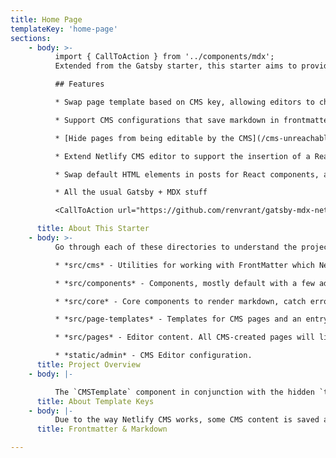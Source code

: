 ```yaml
---
title: Home Page
templateKey: 'home-page'
sections:
    - body: >-
          import { CallToAction } from '../components/mdx';
          Extended from the Gatsby starter, this starter aims to provide an example for using Gatsby-MDX with Netlify.

          ## Features

          * Swap page template based on CMS key, allowing editors to choose different page templates

          * Support CMS configurations that save markdown in frontmatter fields with an mdx-enabled markdown renderer component (with example)

          * [Hide pages from being editable by the CMS](/cms-unreachable)

          * Extend Netlify CMS editor to support the insertion of a React component, allowing your editors to include things like buttons or testimonials

          * Swap default HTML elements in posts for React components, allowing for greater control

          * All the usual Gatsby + MDX stuff

          <CallToAction url="https://github.com/renvrant/gatsby-mdx-netlify-cms-starter" align="center" bgColor="crimson">Check out the Repo</CallToAction>

      title: About This Starter
    - body: >-
          Go through each of these directories to understand the project and extend from it.

          * *src/cms* - Utilities for working with FrontMatter which Netlify CMS depends on, example previews and example widget registration. This folder also includes a whitelist of components that will be included in the MDX render scope in **cms-components.constants.js**.

          * *src/components* - Components, mostly default with a few additions such as a call to action and a smart link.

          * *src/core* - Core components to render markdown, catch errors

          * *src/page-templates* - Templates for CMS pages and an entry template component that will be used to determine what template should be shown where. Look in particular at **cms-entry.template.js**

          * *src/pages* - Editor content. All CMS-created pages will live in the content directory. Other pages may be modified from the CMS, but cannot be created or deleted.

          * *static/admin* - CMS Editor configuration.
      title: Project Overview
    - body: |-

          The `CMSTemplate` component in conjunction with the hidden `templateKey` var controls which template will be used to render each content page. The `CMSTemplate` component will try to map the value of `templateKey` to a component, and fall back to a default if nothing is found. Please see the component for more details.
      title: About Template Keys
    - body: |-
          Due to the way Netlify CMS works, some CMS content is saved as Markdown `frontmatter` rather than actual markdown. Therefore, fields with a markdown editor will save a raw markdown string. It is up to our templates to correctly parse markdown. For this, we have the core component `<RenderMarkdown>` which will parse MDX upon receiving an MDX string and include supplied React components as appropriate. Under the hood, this uses [@mdx/runtime](https://mdxjs.com/advanced/runtime) so please look there fore configuration details.
      title: Frontmatter & Markdown

---
```


